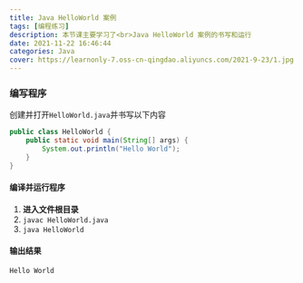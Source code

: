 ```yaml
---
title: Java HelloWorld 案例
tags: [编程练习]
description: 本节课主要学习了<br>Java HelloWorld 案例的书写和运行
date: 2021-11-22 16:46:44
categories: Java
cover: https://learnonly-7.oss-cn-qingdao.aliyuncs.com/2021-9-23/1.jpg
---
```

### 编写程序

创建并打开`HelloWorld.java`并书写以下内容

```java
public class HelloWorld {
	public static void main(String[] args) {
		System.out.println("Hello World");
	}
}
```

#### 编译并运行程序

1. **进入文件根目录**
2.  `javac HelloWorld.java`
3. `java HelloWorld`

#### 输出结果

```
Hello World
```

